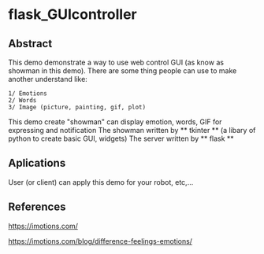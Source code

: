 # flask_GUIcontroller

## Abstract

This demo demonstrate a way to use web control GUI (as know as showman in this demo).
There are some thing people can use to make another understand like:

	1/ Emotions
	2/ Words
	3/ Image (picture, painting, gif, plot)

This demo create "showman" can display emotion, words, GIF for expressing and notification
The showman written by ** tkinter ** (a libary of python to create basic GUI, widgets)
The server written by ** flask ** 

## Aplications

User (or client) can apply this demo for your robot, etc,...

## References

https://imotions.com/

https://imotions.com/blog/difference-feelings-emotions/

